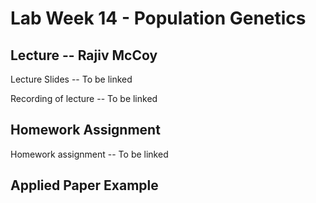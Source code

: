 # Lab Week 14 - Population Genetics

## Lecture -- Rajiv McCoy

Lecture Slides -- To be linked

Recording of lecture -- To be linked

## Homework Assignment

Homework assignment -- To be linked

## Applied Paper Example
